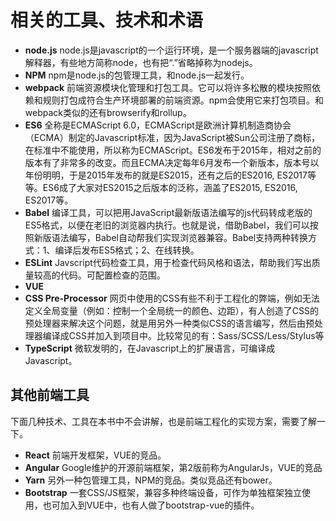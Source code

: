 # 相关的工具、技术和术语


* **node.js** node.js是javascript的一个运行环境，是一个服务器端的javascript解释器，有些地方简称node，也有把“.”省略掉称为nodejs。
* **NPM** npm是node.js的包管理工具，和node.js一起发行。
* **webpack** 前端资源模块化管理和打包工具。它可以将许多松散的模块按照依赖和规则打包成符合生产环境部署的前端资源。npm会使用它来打包项目。和webpack类似的还有browserify和rollup。
* **ES6** 全称是ECMAScript 6.0，ECMAScript是欧洲计算机制造商协会（ECMA）制定的Javascript标准，因为JavaScript被Sun公司注册了商标，在标准中不能使用，所以称为ECMAScript。ES6发布于2015年，相对之前的版本有了非常多的改变。而且ECMA决定每年6月发布一个新版本，版本号以年份明明，于是2015年发布的就是ES2015，还有之后的ES2016, ES2017等等。ES6成了大家对ES2015之后版本的泛称，涵盖了ES2015, ES2016, ES2017等。
* **Babel** 编译工具，可以把用JavaScript最新版语法编写的js代码转成老版的ES5格式，以便在老旧的浏览器内执行。也就是说，借助Babel，我们可以按照新版语法编写，Babel自动帮我们实现浏览器兼容。Babel支持两种转换方式：1、编译后发布ES5格式；2、在线转换。
* **ESLint** Javscript代码检查工具，用于检查代码风格和语法，帮助我们写出质量较高的代码。可配置检查的范围。
* **VUE**
* **CSS Pre-Processor** 网页中使用的CSS有些不利于工程化的弊端，例如无法定义全局变量（例如：控制一个全局统一的颜色、边距），有人创造了CSS的预处理器来解决这个问题，就是用另外一种类似CSS的语言编写，然后由预处理器编译成CSS并加入到项目中。比较常见的有：Sass/SCSS/Less/Stylus等
* **TypeScript** 微软发明的，在Javascript上的扩展语言，可编译成Javascript。

## 其他前端工具

下面几种技术、工具在本书中不会讲解，也是前端工程化的实现方案，需要了解一下。

* **React** 前端开发框架，VUE的竞品。
* **Angular** Google维护的开源前端框架，第2版前称为AngularJs，VUE的竞品
* **Yarn** 另外一种包管理工具，NPM的竞品。类似竞品还有bower。
* **Bootstrap** 一套CSS/JS框架，兼容多种终端设备，可作为单独框架独立使用，也可加入到VUE中，也有人做了bootstrap-vue的插件。

